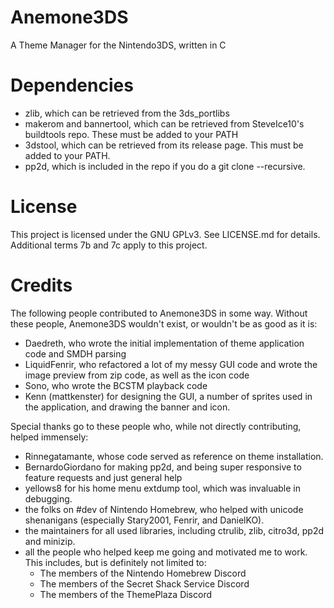 # Anemone3DS
A Theme Manager for the Nintendo3DS, written in C

# Dependencies
 * zlib, which can be retrieved from the 3ds_portlibs
 * makerom and bannertool, which can be retrieved from SteveIce10's buildtools repo. These must be added to your PATH
 * 3dstool, which can be retrieved from its release page. This must be added to your PATH.
 * pp2d, which is included in the repo if you do a git clone --recursive.

# License
This project is licensed under the GNU GPLv3. See LICENSE.md for details. Additional terms 7b and 7c apply to this project.

# Credits

The following people contributed to Anemone3DS in some way. Without these people, Anemone3DS wouldn't exist, or wouldn't be as good as it is:
 * Daedreth, who wrote the initial implementation of theme application code and SMDH parsing
 * LiquidFenrir, who refactored a lot of my messy GUI code and wrote the image preview from zip code, as well as the icon code
 * Sono, who wrote the BCSTM playback code
 * Kenn (mattkenster) for designing the GUI, a number of sprites used in the application, and drawing the banner and icon.

Special thanks go to these people who, while not directly contributing, helped immensely:
 * Rinnegatamante, whose code served as reference on theme installation.
 * BernardoGiordano for making pp2d, and being super responsive to feature requests and just general help
 * yellows8 for his home menu extdump tool, which was invaluable in debugging.
 * the folks on #dev of Nintendo Homebrew, who helped with unicode shenanigans (especially Stary2001, Fenrir, and DanielKO).
 * the maintainers for all used libraries, including ctrulib, zlib, citro3d, pp2d and minizip.
 * all the people who helped keep me going and motivated me to work. This includes, but is definitely not limited to:
   * The members of the Nintendo Homebrew Discord
   * The members of the Secret Shack Service Discord
   * The members of the ThemePlaza Discord
